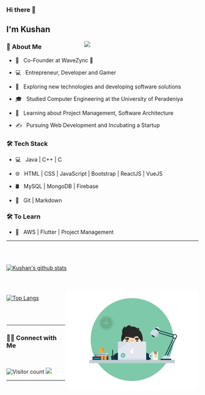 ### Hi there 👋<h2> I'm Kushan</h2>

<img align='right' src="https://i.cdn29.hu/apix_collect_c/1308/the-it-crowd/the_it_crowd_screenshot_20161009170505_1_original_760x425_cover.gif" width="300">

<h3> 👨‍ About Me </h3>


- 🏢 &nbsp; Co-Founder at WaveZync 💙

- 💻 &nbsp; Entrepreneur, Developer and Gamer

- 🤔 &nbsp; Exploring new technologies and developing software solutions

- 🎓 &nbsp; Studied Computer Engineering at the University of Peradeniya

- 🌱 &nbsp; Learning about Project Management, Software Architecture

- ✍️ &nbsp; Pursuing Web Development and Incubating a Startup



<h3>🛠 Tech Stack</h3>



- 💻 &nbsp; Java | C++ | C

- 🌐 &nbsp; HTML | CSS | JavaScript | Bootstrap | ReactJS | VueJS

- 🛢 &nbsp; MySQL | MongoDB | Firebase

- 🔧 &nbsp; Git | Markdown




<h3>🛠 To Learn</h3>

- 🔧 &nbsp; AWS | Flutter | Project Management

<hr>



<br/><br/>

[![Kushan's github stats](https://github-readme-stats.vercel.app/api?username=ksenanayaka&show_icons=true&theme=tokyonight)](https://github.com/ksenanayaka/github-readme-stats)

<br/>

<br/>

<img src="https://github.com/nirala69/nirala69/blob/master/70804f7e25b11f29db904f2fa7b4cd9d.gif" width="350" align='right'>

[![Top Langs](https://github-readme-stats.vercel.app/api/top-langs/?username=ksenanayaka&show_icons=true&theme=tokyonight)](https://github.com/ksenanayaka/github-readme-stats)

<br><br>



<hr>



<h3> 🤝🏻 Connect with Me </h3>

<br>


<!--
<p align="center">

<a href="https://shivammalpani.netlify.app/"><img alt="Website" src="https://img.shields.io/badge/shivammalpani.netlify.app-black?style=flat-square&logo=google-chrome"></a>

<a href="https://www.linkedin.com/in/shivam-malpani-47a379198/"><img alt="LinkedIn" src="https://img.shields.io/badge/LinkedIn-Shivam%20Malpani-blue?style=flat-square&logo=linkedin"></a>

<a href="https://www.instagram.com/i__disbalance/"><img alt="Instagram" src="https://img.shields.io/badge/Instagram-i__disbalance-black?style=flat-square&logo=instagram"></a>

<a href="mailto:shivammalpani111@gmail.com"><img alt="Email" src="https://img.shields.io/badge/Email-shivammalpani111@gmail.com-blue?style=flat-square&logo=gmail"></a>

</p>
-->




![Visitor count](https://visitor-badge.laobi.icu/badge?page_id=ksenanayaka.ksenanayaka)   <img src="https://media.giphy.com/media/dxn6fRlTIShoeBr69N/giphy.gif" width="30">





<hr>


